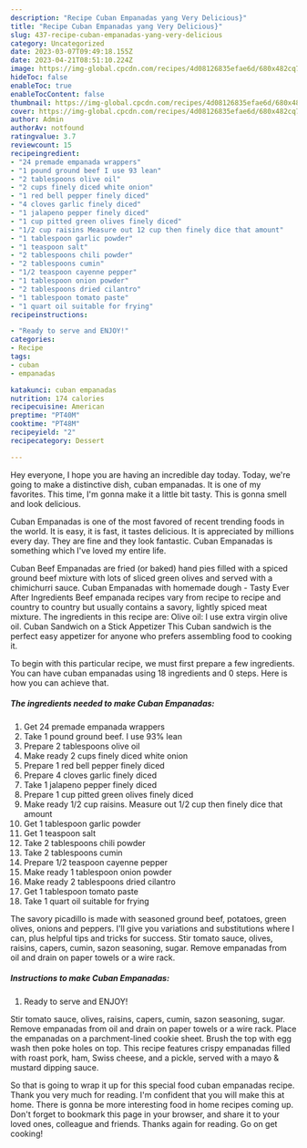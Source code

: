 ```yaml
---
description: "Recipe Cuban Empanadas yang Very Delicious}"
title: "Recipe Cuban Empanadas yang Very Delicious}"
slug: 437-recipe-cuban-empanadas-yang-very-delicious
category: Uncategorized
date: 2023-03-07T09:49:18.155Z
date: 2023-04-21T08:51:10.224Z
image: https://img-global.cpcdn.com/recipes/4d08126835efae6d/680x482cq70/cuban-empanadas-recipe-main-photo.jpg
hideToc: false
enableToc: true
enableTocContent: false
thumbnail: https://img-global.cpcdn.com/recipes/4d08126835efae6d/680x482cq70/cuban-empanadas-recipe-main-photo.jpg
cover: https://img-global.cpcdn.com/recipes/4d08126835efae6d/680x482cq70/cuban-empanadas-recipe-main-photo.jpg
author: Admin
authorAv: notfound
ratingvalue: 3.7
reviewcount: 15
recipeingredient:
- "24 premade empanada wrappers"
- "1 pound ground beef I use 93 lean"
- "2 tablespoons olive oil"
- "2 cups finely diced white onion"
- "1 red bell pepper finely diced"
- "4 cloves garlic finely diced"
- "1 jalapeno pepper finely diced"
- "1 cup pitted green olives finely diced"
- "1/2 cup raisins Measure out 12 cup then finely dice that amount"
- "1 tablespoon garlic powder"
- "1 teaspoon salt"
- "2 tablespoons chili powder"
- "2 tablespoons cumin"
- "1/2 teaspoon cayenne pepper"
- "1 tablespoon onion powder"
- "2 tablespoons dried cilantro"
- "1 tablespoon tomato paste"
- "1 quart oil suitable for frying"
recipeinstructions:

- "Ready to serve and ENJOY!"
categories:
- Recipe
tags:
- cuban
- empanadas

katakunci: cuban empanadas 
nutrition: 174 calories
recipecuisine: American
preptime: "PT40M"
cooktime: "PT48M"
recipeyield: "2"
recipecategory: Dessert

---
```



Hey everyone, I hope you are having an incredible day today. Today, we're going to make a distinctive dish, cuban empanadas. It is one of my favorites. This time, I'm gonna make it a little bit tasty. This is gonna smell and look delicious.

Cuban Empanadas is one of the most favored of recent trending foods in the world. It is easy, it is fast, it tastes delicious. It is appreciated by millions every day. They are fine and they look fantastic. Cuban Empanadas is something which I've loved my entire life.

Cuban Beef Empanadas are fried (or baked) hand pies filled with a spiced ground beef mixture with lots of sliced green olives and served with a chimichurri sauce. Cuban Empanadas with homemade dough - Tasty Ever After Ingredients Beef empanada recipes vary from recipe to recipe and country to country but usually contains a savory, lightly spiced meat mixture. The ingredients in this recipe are: Olive oil: I use extra virgin olive oil. Cuban Sandwich on a Stick Appetizer This Cuban sandwich is the perfect easy appetizer for anyone who prefers assembling food to cooking it.


To begin with this particular recipe, we must first prepare a few ingredients. You can have cuban empanadas using 18 ingredients and 0 steps. Here is how you can achieve that.

<!--inarticleads1-->

##### The ingredients needed to make Cuban Empanadas:

1. Get 24 premade empanada wrappers
1. Take 1 pound ground beef. I use 93% lean
1. Prepare 2 tablespoons olive oil
1. Make ready 2 cups finely diced white onion
1. Prepare 1 red bell pepper finely diced
1. Prepare 4 cloves garlic finely diced
1. Take 1 jalapeno pepper finely diced
1. Prepare 1 cup pitted green olives finely diced
1. Make ready 1/2 cup raisins. Measure out 1/2 cup then finely dice that amount
1. Get 1 tablespoon garlic powder
1. Get 1 teaspoon salt
1. Take 2 tablespoons chili powder
1. Take 2 tablespoons cumin
1. Prepare 1/2 teaspoon cayenne pepper
1. Make ready 1 tablespoon onion powder
1. Make ready 2 tablespoons dried cilantro
1. Get 1 tablespoon tomato paste
1. Take 1 quart oil suitable for frying


The savory picadillo is made with seasoned ground beef, potatoes, green olives, onions and peppers. I&#39;ll give you variations and substitutions where I can, plus helpful tips and tricks for success. Stir tomato sauce, olives, raisins, capers, cumin, sazon seasoning, sugar. Remove empanadas from oil and drain on paper towels or a wire rack. 

<!--inarticleads2-->

##### Instructions to make Cuban Empanadas:


1. Ready to serve and ENJOY!

Stir tomato sauce, olives, raisins, capers, cumin, sazon seasoning, sugar. Remove empanadas from oil and drain on paper towels or a wire rack. Place the empanadas on a parchment-lined cookie sheet. Brush the top with egg wash then poke holes on top. This recipe features crispy empanadas filled with roast pork, ham, Swiss cheese, and a pickle, served with a mayo &amp; mustard dipping sauce. 

So that is going to wrap it up for this special food cuban empanadas recipe. Thank you very much for reading. I'm confident that you will make this at home. There is gonna be more interesting food in home recipes coming up. Don't forget to bookmark this page in your browser, and share it to your loved ones, colleague and friends. Thanks again for reading. Go on get cooking!
